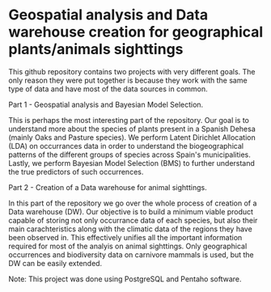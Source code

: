 # Geospatial analysis and Data warehouse creation for geographical plants/animals sighttings

This github repository contains two projects with very different goals. The only reason they were put together is because they work with the same type of data and have most of the data sources in common.

Part 1 - Geospatial analysis and Bayesian Model Selection.

This is perhaps the most interesting part of the repository. Our goal is to understand more about the species of plants present in a Spanish Dehesa (mainly Oaks and Pasture species). We perform Latent Dirichlet Allocation (LDA) on occurrances data in order to understand the biogeographical patterns of the different groups of species across Spain's municipalities. Lastly, we perform Bayesian Model Selection (BMS) to further understand the true predictors of such occurrences.

Part 2 - Creation of a Data warehouse for animal sighttings.

In this part of the repository we go over the whole process of creation of a Data warehouse (DW). Our objective is to build a minimum viable product capable of storing not only occurrance data of each species, but also their main carachteristics along with the climatic data of the regions they have been observed in. This effectively unifies all the important information required for most of the analyis on animal sighttings. Only geographical occurrences and biodiversity data on carnivore mammals is used, but the DW can be easily extended. 

Note: This project was done using PostgreSQL and Pentaho software.
